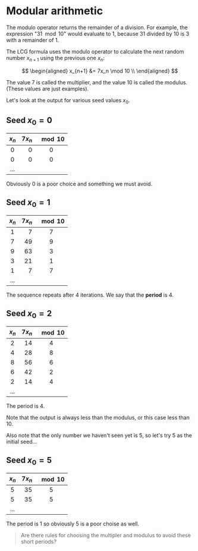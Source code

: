 # Modular arithmetic

The modulo operator returns the remainder
of a division.
For example, the expression "$31\mod 10$"
would evaluate to $1$,
because $31$
divided by $10$
is $3$
with a remainder of $1$.

The LCG formula uses the modulo operator
to calculate the next random number $x_{n+1}$
using the previous one $x_n$:

$$
\begin{aligned}
  x_{n+1}
  &=
  7x_n \mod 10 \\
\end{aligned}
$$

The value $7$
is called the multiplier,
and the value $10$
is called the modulus.
(These values are just examples).

Let's look at the output
for various seed values $x_0$.

## Seed $x_0=0$

| $x_n$ | $7x_n$ | $\mod 10$ |
| :---: | -----: | :-------: |
|  $0$  |    $0$ |    $0$    |
|  $0$  |    $0$ |    $0$    |
|  ...  |

Obviously $0$
is a poor choice
and something we must avoid.

## Seed $x_0=1$

| $x_n$ | $7x_n$ | $\mod 10$ |
| :---: | -----: | :-------: |
|  $1$  |    $7$ |    $7$    |
|  $7$  |   $49$ |    $9$    |
|  $9$  |   $63$ |    $3$    |
|  $3$  |   $21$ |    $1$    |
|  $1$  |    $7$ |    $7$    |
|  ...  |

The sequence repeats after $4$
iterations.
We say that the **period** is $4$.

## Seed $x_0=2$

| $x_n$ | $7x_n$ | $\mod 10$ |
| :---: | -----: | :-------: |
|  $2$  |   $14$ |    $4$    |
|  $4$  |   $28$ |    $8$    |
|  $8$  |   $56$ |    $6$    |
|  $6$  |   $42$ |    $2$    |
|  $2$  |   $14$ |    $4$    |
|  ...  |

The period is 4.

Note that the output
is always less than the modulus,
or this case less than $10$.

Also note that
the only number we haven't seen yet is $5$,
so let's try $5$
as the initial seed...

## Seed $x_0=5$

| $x_n$ | $7x_n$ | $\mod 10$ |
| :---: | -----: | :-------: |
|  $5$  |   $35$ |    $5$    |
|  $5$  |   $35$ |    $5$    |
|  ...  |

The period is $1$
so obviously $5$
is a poor choise as well.

> Are there rules
> for choosing the multipler and modulus
> to avoid these short periods?
